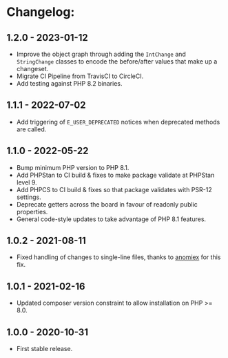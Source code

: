 # Changelog:

## 1.2.0 - 2023-01-12

* Improve the object graph through adding the `IntChange` and `StringChange` classes to encode the before/after values that make up a changeset.
* Migrate CI Pipeline from TravisCI to CircleCI.
* Add testing against PHP 8.2 binaries.


## 1.1.1 - 2022-07-02

* Add triggering of `E_USER_DEPRECATED` notices when deprecated methods are called.


## 1.1.0 - 2022-05-22

* Bump minimum PHP version to PHP 8.1.
* Add PHPStan to CI build & fixes to make package validate at PHPStan level 9.
* Add PHPCS to CI build & fixes so that package validates with PSR-12 settings.
* Deprecate getters across the board in favour of readonly public properties.
* General code-style updates to take advantage of PHP 8.1 features.

## 1.0.2 - 2021-08-11

* Fixed handling of changes to single-line files, thanks to [anomiex](https://github.com/anomiex) for this fix.  


## 1.0.1 - 2021-02-16

* Updated composer version constraint to allow installation on PHP >= 8.0.


## 1.0.0 - 2020-10-31

* First stable release.
